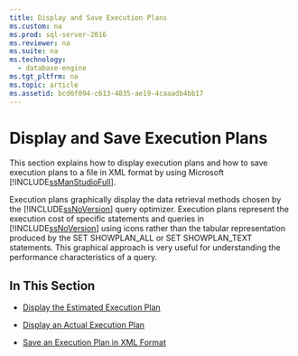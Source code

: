 ```yaml
---
title: Display and Save Execution Plans
ms.custom: na
ms.prod: sql-server-2016
ms.reviewer: na
ms.suite: na
ms.technology: 
  - database-engine
ms.tgt_pltfrm: na
ms.topic: article
ms.assetid: bcd6f094-c613-4835-ae19-4caaadb4bb17
---
```

# Display and Save Execution Plans
  This section explains how to display execution plans and how to save execution plans to a file in XML format by using Microsoft [!INCLUDE[ssManStudioFull](../../Token\Other/ssManStudioFull_md.md)].  
  
 Execution plans graphically display the data retrieval methods chosen by the [!INCLUDE[ssNoVersion](../../Token\Other/ssNoVersion_md.md)] query optimizer. Execution plans represent the execution cost of specific statements and queries in [!INCLUDE[ssNoVersion](../../Token\Other/ssNoVersion_md.md)] using icons rather than the tabular representation produced by the SET SHOWPLAN\_ALL or SET SHOWPLAN\_TEXT statements. This graphical approach is very useful for understanding the performance characteristics of a query.  
  
## In This Section  
  
-   [Display the Estimated Execution Plan](../../Topics\TopicNameNotContainA/Display-the-Estimated-Execution-Plan.md)  
  
-   [Display an Actual Execution Plan](../../Topics\TopicNameNotContainA/Display-an-Actual-Execution-Plan.md)  
  
-   [Save an Execution Plan in XML Format](../../Topics\TopicNameNotContainA/Save-an-Execution-Plan-in-XML-Format.md)  
  
  